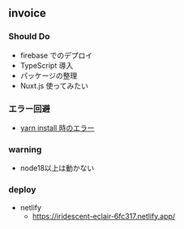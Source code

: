 ## invoice

### Should Do

- firebase でのデプロイ
- TypeScript 導入
- パッケージの整理
- Nuxt.js 使ってみたい

### エラー回避

- [yarn install 時のエラー](https://qiita.com/yyy752/items/12e3e2ee1e710472660c)

### warning
- node18以上は動かない

### deploy
- netlify
    - https://iridescent-eclair-6fc317.netlify.app/
